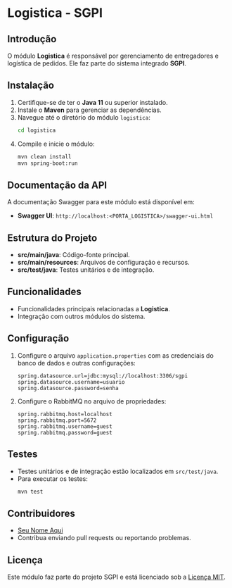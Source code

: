 # Logistica - SGPI

## Introdução

O módulo **Logistica** é responsável por gerenciamento de entregadores e logística de pedidos. Ele faz parte do sistema integrado **SGPI**.

## Instalação

1. Certifique-se de ter o **Java 11** ou superior instalado.
2. Instale o **Maven** para gerenciar as dependências.
3. Navegue até o diretório do módulo `logistica`:
   ```bash
   cd logistica
   ```
4. Compile e inicie o módulo:
   ```bash
   mvn clean install
   mvn spring-boot:run
   ```

## Documentação da API

A documentação Swagger para este módulo está disponível em:
- **Swagger UI**: `http://localhost:<PORTA_LOGISTICA>/swagger-ui.html`

## Estrutura do Projeto

- **src/main/java**: Código-fonte principal.
- **src/main/resources**: Arquivos de configuração e recursos.
- **src/test/java**: Testes unitários e de integração.

## Funcionalidades

- Funcionalidades principais relacionadas a **Logistica**.
- Integração com outros módulos do sistema.

## Configuração

1. Configure o arquivo `application.properties` com as credenciais do banco de dados e outras configurações:
   ```properties
   spring.datasource.url=jdbc:mysql://localhost:3306/sgpi
   spring.datasource.username=usuario
   spring.datasource.password=senha
   ```

2. Configure o RabbitMQ no arquivo de propriedades:
   ```properties
   spring.rabbitmq.host=localhost
   spring.rabbitmq.port=5672
   spring.rabbitmq.username=guest
   spring.rabbitmq.password=guest
   ```

## Testes

- Testes unitários e de integração estão localizados em `src/test/java`.
- Para executar os testes:
   ```bash
   mvn test
   ```

## Contribuidores

- [Seu Nome Aqui](mailto:seuemail@exemplo.com)
- Contribua enviando pull requests ou reportando problemas.

## Licença

Este módulo faz parte do projeto SGPI e está licenciado sob a [Licença MIT](../LICENSE).